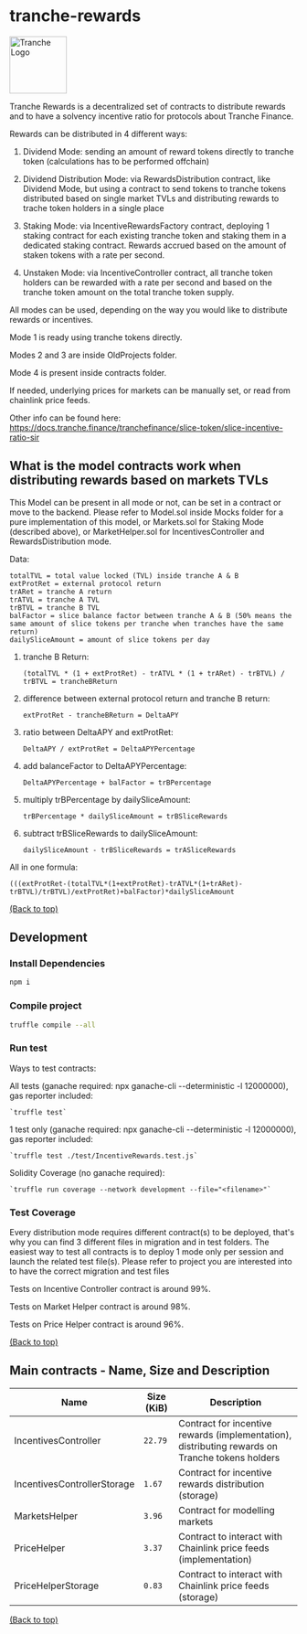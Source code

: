 # tranche-rewards

<img src="https://gblobscdn.gitbook.com/spaces%2F-MP969WsfbfQJJFgxp2K%2Favatar-1617981494187.png?alt=media" alt="Tranche Logo" width="100">

Tranche Rewards is a decentralized set of contracts to distribute rewards and to have a solvency incentive ratio for protocols about Tranche Finance.

Rewards can be distributed in 4 different ways:

1. Dividend Mode: sending an amount of reward tokens directly to tranche token (calculations has to be performed offchain)

2. Dividend Distribution Mode: via RewardsDistribution contract, like Dividend Mode, but using a contract to send tokens to tranche tokens distributed based on single market TVLs and distributing rewards to trache token holders in a single place

3. Staking Mode: via IncentiveRewardsFactory contract, deploying 1 staking contract for each existing tranche token and staking them in a dedicated staking contract. Rewards accrued based on the amount of staken tokens with a rate per second.

4. Unstaken Mode: via IncentiveController contract, all tranche token holders can be rewarded with a rate per second and based on the tranche token amount on the total tranche token supply.

All modes can be used, depending on the way you would like to distribute rewards or incentives.

Mode 1 is ready using tranche tokens directly.

Modes 2 and 3 are inside OldProjects folder.

Mode 4 is present inside contracts folder.

If needed, underlying prices for markets can be manually set, or read from chainlink price feeds.

Other info can be found here: https://docs.tranche.finance/tranchefinance/slice-token/slice-incentive-ratio-sir

## What is the model contracts work when distributing rewards based on markets TVLs

This Model can be present in all mode or not, can be set in a contract or move to the backend. Please refer to Model.sol inside Mocks folder for a pure implementation of this model, or Markets.sol for Staking Mode (described above), or MarketHelper.sol for IncentivesController and RewardsDistribution mode. 

Data: 

    totalTVL = total value locked (TVL) inside tranche A & B
    extProtRet = external protocol return
    trARet = tranche A return
    trATVL = tranche A TVL
    trBTVL = tranche B TVL
    balFactor = slice balance factor between tranche A & B (50% means the same amount of slice tokens per tranche when tranches have the same return) 
    dailySliceAmount = amount of slice tokens per day


1. tranche B Return:

    `(totalTVL * (1 + extProtRet) - trATVL * (1 + trARet) - trBTVL) / trBTVL = trancheBReturn`

2. difference between external protocol return and tranche B return:

    `extProtRet - trancheBReturn = DeltaAPY`

3. ratio between DeltaAPY and extProtRet:

    `DeltaAPY / extProtRet = DeltaAPYPercentage`

4. add balanceFactor to DeltaAPYPercentage:

    `DeltaAPYPercentage + balFactor = trBPercentage`

5. multiply trBPercentage by dailySliceAmount:

    `trBPercentage * dailySliceAmount = trBSliceRewards`

6. subtract trBSliceRewards to dailySliceAmount: 

    `dailySliceAmount - trBSliceRewards = trASliceRewards`

All in one formula:

    (((extProtRet-(totalTVL*(1+extProtRet)-trATVL*(1+trARet)-trBTVL)/trBTVL)/extProtRet)+balFactor)*dailySliceAmount

[(Back to top)](#tranche-rewards)

## Development

### Install Dependencies

```bash
npm i
```

### Compile project

```bash
truffle compile --all
```

### Run test

Ways to test contracts:

All tests (ganache required: npx ganache-cli --deterministic -l 12000000), gas reporter included:

    `truffle test`   

1 test only (ganache required: npx ganache-cli --deterministic -l 12000000), gas reporter included:

    `truffle test ./test/IncentiveRewards.test.js`   

Solidity Coverage (no ganache required):

    `truffle run coverage --network development --file="<filename>"`   

### Test Coverage

Every distribution mode requires different contract(s) to be deployed, that's why you can find 3 different files in migration and in test folders. The easiest way to test all contracts is to deploy 1 mode only per session and launch the related test file(s). Please refer to project you are interested into to have the correct migration and test files 

Tests on Incentive Controller contract is around 99%.

Tests on Market Helper contract is around 98%.

Tests on Price Helper contract is around 96%.

[(Back to top)](#tranche-rewards)

## Main contracts - Name, Size and Description

<table>
    <thead>
      <tr>
        <th>Name</th>
        <th>Size (KiB)</th>
        <th>Description</th>
      </tr>
    </thead>
    <tbody>
        <tr>
            <td>IncentivesController</td>
            <td><code>22.79</code></td>
            <td>Contract for incentive rewards (implementation), distributing rewards on Tranche tokens holders</td>
        </tr>
        <tr>
            <td>IncentivesControllerStorage</td>
            <td><code>1.67</code></td>
            <td>Contract for incentive rewards distribution (storage)</td>
        </tr>
        <tr>
            <td>MarketsHelper</td>
            <td><code>3.96</code></td>
            <td>Contract for modelling markets</td>
        </tr>
        <tr>
            <td>PriceHelper</td>
            <td><code>3.37</code></td>
            <td>Contract to interact with Chainlink price feeds (implementation)</td>
        </tr>
        <tr>
            <td>PriceHelperStorage</td>
            <td><code>0.83</code></td>
            <td>Contract to interact with Chainlink price feeds (storage)</td>
        </tr>
    </tbody>
  </table>

[(Back to top)](#tranche-rewards)